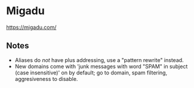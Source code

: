 # Migadu

<https://migadu.com/>

## Notes

* Aliases do *not* have plus addressing, use a "pattern rewrite" instead.
* New domains come with 'junk messages with word "SPAM" in subject (case insensitive)' on by default; go to domain, spam filtering, aggresiveness to disable.
